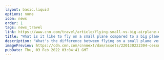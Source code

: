 ```yaml
---
layout: basic.liquid
options: none
icon: news
order: 1
tags: news_travel
link: https://www.cnn.com/travel/article/flying-small-vs-big-airplane-explainer-cmd/index.html
title: "What is it like to fly on a small plane compared to a big plane?"
description: "What's the difference between flying on a small plane versus a large one, besides the price?"
imagePreview: https://cdn.cnn.com/cnnnext/dam/assets/220130222304-cessna-airport-china-file-12292021-restricted-video-synd-2.jpg
pubDate: Thu, 03 Feb 2022 03:04:41 GMT
---
```

